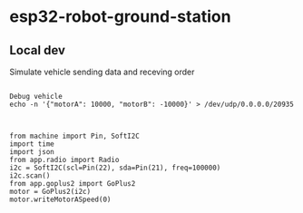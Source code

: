 # esp32-robot-ground-station

## Local dev
Simulate vehicle sending data and receving order
``` nc -u 127.0.0.1 20935

Debug vehicle
echo -n '{"motorA": 10000, "motorB": -10000}' > /dev/udp/0.0.0.0/20935



from machine import Pin, SoftI2C
import time
import json
from app.radio import Radio
i2c = SoftI2C(scl=Pin(22), sda=Pin(21), freq=100000)
i2c.scan()
from app.goplus2 import GoPlus2
motor = GoPlus2(i2c)
motor.writeMotorASpeed(0)